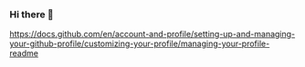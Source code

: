 ### Hi there 👋
https://docs.github.com/en/account-and-profile/setting-up-and-managing-your-github-profile/customizing-your-profile/managing-your-profile-readme
<!--
**littleBuddhaa/littleBuddhaa** is a ✨ _special_ ✨ repository because its `README.md` (this file) appears on your GitHub profile.

Here are some ideas to get you started:

- 🔭 I’m currently working on ...
- 🌱 I’m currently learning ...
- 👯 I’m looking to collaborate on ...
- 🤔 I’m looking for help with ...
- 💬 Ask me about ...
- 📫 How to reach me: ...
- 😄 Pronouns: ...
- ⚡ Fun fact: ...
-->
